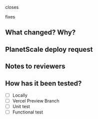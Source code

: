 closes <!-- GITHUB issue: Adding the github issue number here (e.g.: #123) will auto-close the issue when this PR is merged -->

fixes <!-- SENTRY issue: Adding the sentry issue number here (e.g.: PROD-SWC-WEB-1JE) will auto-close the issue when this PR is merged. Please ensure sentry issues are marked resolved after we ship related bug fixes -->

## What changed? Why?

<!--
Here you can add any additional context not already captured in related github/sentry issue.
If there are UX changes please done one or both of the following:
    - include paths/steps to reproduce the UI related changes in your vercel preview branch (if you are a core contributor)
    - attach mobile/web screenshots to the PR
-->

## PlanetScale deploy request

<!-- See "Updating the PlanetScale schema" section in docs/Contributing.md -->

## Notes to reviewers

<!-- Here’s where you can give brief guidance on how to review the PR.
(Often it’s helpful to tell reviewers where the “main change” of the PR can be found,
if other diffs in the PR are “ripples” caused by it.)
You can also highlight anything to which you’d like to draw reviewers’ attention. -->

## How has it been tested?

- [ ] Locally
- [ ] Vercel Preview Branch
- [ ] Unit test
- [ ] Functional test
